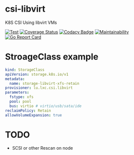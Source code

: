 # csi-libvirt
K8S CSI Using libvirt VMs

[![Test](https://github.com/LuxChanLu/csi-libvirt/actions/workflows/test.yaml/badge.svg)](https://github.com/LuxChanLu/csi-libvirt/actions/workflows/test.yml)
[![Coverage Status](https://coveralls.io/repos/github/LuxChanLu/csi-libvirt/badge.svg?branch=main)](https://coveralls.io/github/LuxChanLu/csi-libvirt?branch=main)
[![Codacy Badge](https://app.codacy.com/project/badge/Grade/1e543884918542358390722aa106e419)](https://app.codacy.com/gh/LuxChanLu/csi-libvirt/dashboard?utm_source=gh&utm_medium=referral&utm_content=&utm_campaign=Badge_grade)
[![Maintainability](https://api.codeclimate.com/v1/badges/d281fd717dcfc06b3e8f/maintainability)](https://codeclimate.com/github/LuxChanLu/csi-libvirt/maintainability)
[![Go Report Card](https://goreportcard.com/badge/github.com/LuxChanLu/libvirt-csi)](https://goreportcard.com/report/github.com/LuxChanLu/libvirt-csi)

# StroageClass example
```yaml
kind: StorageClass
apiVersion: storage.k8s.io/v1
metadata:
  name: storage-libvirt-xfs-retain
provisioner: lu.lxc.csi.libvirt
parameters:
  fstype: xfs
  pool: pool
  bus: virtio # virtio/usb/sata/ide
reclaimPolicy: Retain
allowVolumeExpansion: true
```

# TODO
- SCSI or other Rescan on node